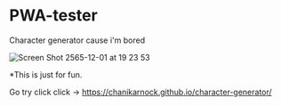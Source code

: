 # PWA-tester
Character generator cause i'm bored

![Screen Shot 2565-12-01 at 19 23 53](https://user-images.githubusercontent.com/22910664/205061204-ac34dffa-eeab-4709-99d9-d6718e630f1f.png)

*This is just for fun.

Go try click click -> https://chanikarnock.github.io/character-generator/
